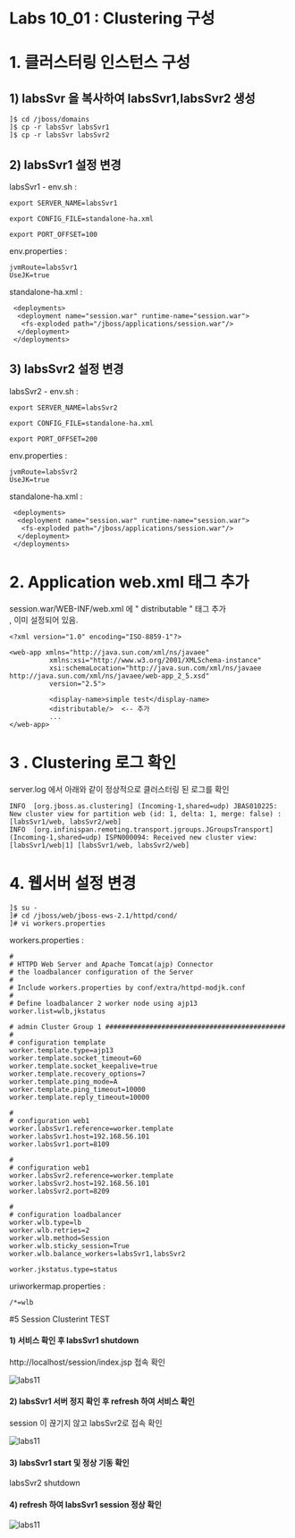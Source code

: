 # Labs 10_01 : Clustering 구성 

# 1. 클러스터링 인스턴스 구성
## 1) labsSvr 을 복사하여 labsSvr1,labsSvr2 생성
```
]$ cd /jboss/domains
]$ cp -r labsSvr labsSvr1
]$ cp -r labsSvr labsSvr2
```

## 2) labsSvr1 설정 변경 

labsSvr1 - env.sh : 
``` 
export SERVER_NAME=labsSvr1

export CONFIG_FILE=standalone-ha.xml

export PORT_OFFSET=100 
```
env.properties :
```
jvmRoute=labsSvr1
UseJK=true
```
standalone-ha.xml :
```
 <deployments>
  <deployment name="session.war" runtime-name="session.war">
   <fs-exploded path="/jboss/applications/session.war"/>
  </deployment>
 </deployments>
```
 
## 3) labsSvr2 설정 변경  
labsSvr2 - env.sh : 
``` 
export SERVER_NAME=labsSvr2

export CONFIG_FILE=standalone-ha.xml

export PORT_OFFSET=200 
``` 
env.properties :
```
jvmRoute=labsSvr2
UseJK=true
```
standalone-ha.xml :
```
 <deployments>
  <deployment name="session.war" runtime-name="session.war">
   <fs-exploded path="/jboss/applications/session.war"/>
  </deployment>
 </deployments>
```
 

# 2. Application web.xml 태그 추가 
session.war/WEB-INF/web.xml 에 " distributable " 태그 추가 <BR/> , 이미 설정되어 있음.
```
<?xml version="1.0" encoding="ISO-8859-1"?>
 
<web-app xmlns="http://java.sun.com/xml/ns/javaee"
          xmlns:xsi="http://www.w3.org/2001/XMLSchema-instance"
          xsi:schemaLocation="http://java.sun.com/xml/ns/javaee http://java.sun.com/xml/ns/javaee/web-app_2_5.xsd"
          version="2.5">
                  
          <display-name>simple test</display-name>
          <distributable/>  <-- 추가 
          ...
</web-app>
```
# 3 . Clustering 로그 확인 
server.log 에서 아래와 같이  정상적으로 클러스터링 된 로그를 확인

```
INFO  [org.jboss.as.clustering] (Incoming-1,shared=udp) JBAS010225: New cluster view for partition web (id: 1, delta: 1, merge: false) : [labsSvr1/web, labsSvr2/web]
INFO  [org.infinispan.remoting.transport.jgroups.JGroupsTransport] (Incoming-1,shared=udp) ISPN000094: Received new cluster view: [labsSvr1/web|1] [labsSvr1/web, labsSvr2/web]

```

# 4. 웹서버 설정 변경
```
]$ su - 
]# cd /jboss/web/jboss-ews-2.1/httpd/cond/
]# vi workers.properties
```
workers.properties :
```
#
# HTTPD Web Server and Apache Tomcat(ajp) Connector
# the loadbalancer configuration of the Server
#
# Include workers.properties by conf/extra/httpd-modjk.conf
#
# Define loadbalancer 2 worker node using ajp13
worker.list=wlb,jkstatus

# admin Cluster Group 1 #############################################
#
# configuration template
worker.template.type=ajp13
worker.template.socket_timeout=60
worker.template.socket_keepalive=true
worker.template.recovery_options=7
worker.template.ping_mode=A
worker.template.ping_timeout=10000
worker.template.reply_timeout=10000

#
# configuration web1
worker.labsSvr1.reference=worker.template
worker.labsSvr1.host=192.168.56.101
worker.labsSvr1.port=8109

#
# configuration web1
worker.labsSvr2.reference=worker.template
worker.labsSvr2.host=192.168.56.101
worker.labsSvr2.port=8209

#
# configuration loadbalancer
worker.wlb.type=lb
worker.wlb.retries=2
worker.wlb.method=Session
worker.wlb.sticky_session=True
worker.wlb.balance_workers=labsSvr1,labsSvr2

worker.jkstatus.type=status

```
uriworkermap.properties :
```
/*=wlb
```

#5  Session Clusterint TEST  
#### 1) 서비스 확인 후 labsSvr1 shutdown 
http://localhost/session/index.jsp 접속 확인 

![labs11](https://github.com/wsjeong/simpleTEST/raw/master/img/labs11_1.JPG)

#### 2) labsSvr1 서버 정지 확인 후 refresh 하여 서비스 확인 

session 이 끊기지 않고 labsSvr2로 접속 확인  

![labs11](https://github.com/wsjeong/simpleTEST/raw/master/img/labs11_2.JPG)

#### 3) labsSvr1 start 및 정상 기동 확인

labsSvr2 shutdown 

#### 4) refresh 하여 labsSvr1 session 정상 확인 

![labs11](https://github.com/wsjeong/simpleTEST/raw/master/img/labs11_3.JPG)
